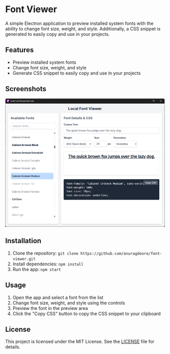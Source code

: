 # Font Viewer

A simple Electron application to preview installed system fonts with the ability to change font size, weight, and style. Additionally, a CSS snippet is generated to easily copy and use in your projects.

## Features

- Preview installed system fonts
- Change font size, weight, and style
- Generate CSS snippet to easily copy and use in your projects

## Screenshots

![Screenshot of Font Viewer](https://raw.githubusercontent.com/anurag-deore/fontman/refs/heads/main/screenshots/Screenshot%202025-05-15%20200732.png)

## Installation

1. Clone the repository: `git clone https://github.com/anuragdeore/font-viewer.git`
2. Install dependencies: `npm install`
3. Run the app: `npm start`

## Usage

1. Open the app and select a font from the list
2. Change font size, weight, and style using the controls
3. Preview the font in the preview area
4. Click the "Copy CSS" button to copy the CSS snippet to your clipboard

## License

This project is licensed under the MIT License. See the [LICENSE](LICENSE) file for details.
